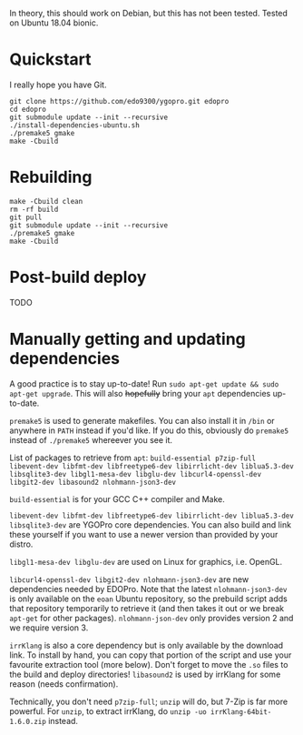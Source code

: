 In theory, this should work on Debian, but this has not been tested. Tested on Ubuntu 18.04 bionic.

# Quickstart
I really hope you have Git.
```
git clone https://github.com/edo9300/ygopro.git edopro
cd edopro
git submodule update --init --recursive
./install-dependencies-ubuntu.sh
./premake5 gmake
make -Cbuild
```

# Rebuilding
```
make -Cbuild clean
rm -rf build
git pull
git submodule update --init --recursive
./premake5 gmake
make -Cbuild
```

# Post-build deploy
TODO

# Manually getting and updating dependencies
A good practice is to stay up-to-date! Run `sudo apt-get update && sudo apt-get upgrade`. This will also ~~hopefully~~ bring your `apt` dependencies up-to-date.

`premake5` is used to generate makefiles. You can also install it in `/bin` or anywhere in `PATH` instead if you'd like. If you do this, obviously do `premake5` instead of `./premake5` whereever you see it.

List of packages to retrieve from `apt`: `build-essential p7zip-full libevent-dev libfmt-dev libfreetype6-dev libirrlicht-dev liblua5.3-dev libsqlite3-dev libgl1-mesa-dev libglu-dev libcurl4-openssl-dev libgit2-dev libasound2 nlohmann-json3-dev`

`build-essential` is for your GCC C++ compiler and Make.

`libevent-dev libfmt-dev libfreetype6-dev libirrlicht-dev liblua5.3-dev libsqlite3-dev` are YGOPro core dependencies. You can also build and link these yourself if you want to use a newer version than provided by your distro.

`libgl1-mesa-dev libglu-dev` are used on Linux for graphics, i.e. OpenGL.

`libcurl4-openssl-dev libgit2-dev nlohmann-json3-dev` are new dependencies needed by EDOPro. Note that the latest `nlohmann-json3-dev` is only available on the `eoan` Ubuntu repository, so the prebuild script adds that repository temporarily to retrieve it (and then takes it out or we break `apt-get` for other packages). `nlohmann-json-dev` only provides version 2 and we require version 3.

`irrKlang` is also a core dependency but is only available by the download link. To install by hand, you can copy that portion of the script and use your favourite extraction tool (more below). Don't forget to move the `.so` files to the build and deploy directories! `libasound2` is used by irrKlang for some reason (needs confirmation).

Technically, you don't need `p7zip-full`; `unzip` will do, but 7-Zip is far more powerful. For `unzip`, to extract irrKlang, do `unzip -uo irrKlang-64bit-1.6.0.zip` instead.
 

